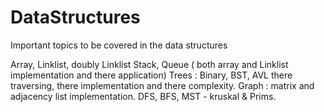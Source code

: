 # DataStructures

Important topics to be covered in the data structures

Array, Linklist, doubly Linklist
Stack, Queue ( both array and Linklist implementation and there application)
Trees : Binary, BST, AVL there traversing, there implementation and there complexity.
Graph : matrix and adjacency list implementation. DFS, BFS, MST - kruskal & Prims.
